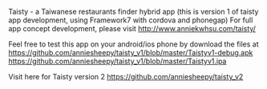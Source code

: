 Taisty - a Taiwanese restaurants finder hybrid app 
(this is version 1 of taisty app development, using Framework7 with cordova and phonegap)
For full app concept development, please visit http://www.anniekwhsu.com/taisty/

Feel free to test this app on your android/ios phone by download the files at 
https://github.com/anniesheepy/taisty_v1/blob/master/Taistyv1-debug.apk
https://github.com/anniesheepy/taisty_v1/blob/master/Taistyv1.ipa

Visit here for Taisty version 2 https://github.com/anniesheepy/taisty_v2
